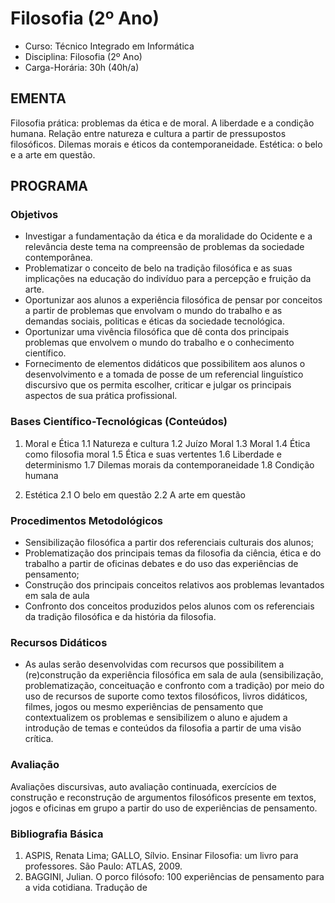 # Filosofia (2º Ano)

* Curso: Técnico Integrado em Informática
* Disciplina: Filosofia (2º Ano)
* Carga-Horária: 30h (40h/a)

## EMENTA

Filosofia prática: problemas da ética e de moral. A liberdade e a condição humana. Relação entre natureza e
cultura a partir de pressupostos filosóficos. Dilemas morais e éticos da contemporaneidade. Estética: o belo e a
arte em questão.

## PROGRAMA
### Objetivos

*    Investigar a fundamentação da ética e da moralidade do Ocidente e a relevância deste tema na compreensão
     de problemas da sociedade contemporânea.
*    Problematizar o conceito de belo na tradição filosófica e as suas implicações na educação do indivíduo para a
     percepção e fruição da arte.
*    Oportunizar aos alunos a experiência filosófica de pensar por conceitos a partir de problemas que envolvam o
     mundo do trabalho e as demandas sociais, politicas e éticas da sociedade tecnológica.
*    Oportunizar uma vivência filosófica que dê conta dos principais problemas que envolvem o mundo do trabalho
     e o conhecimento científico.
*    Fornecimento de elementos didáticos que possibilitem aos alunos o desenvolvimento e a tomada de posse de
     um referencial linguístico discursivo que os permita escolher, criticar e julgar os principais aspectos de sua
     prática profissional.

### Bases Científico-Tecnológicas (Conteúdos)

1.   Moral e Ética
     1.1 Natureza e cultura
     1.2 Juízo Moral
     1.3 Moral
     1.4 Ética como filosofia moral
     1.5 Ética e suas vertentes
     1.6 Liberdade e determinismo
     1.7 Dilemas morais da contemporaneidade
     1.8 Condição humana

2.   Estética
     2.1 O belo em questão
     2.2 A arte em questão

### Procedimentos Metodológicos

*    Sensibilização filosófica a partir dos referenciais culturais dos alunos;
*    Problematização dos principais temas da filosofia da ciência, ética e do trabalho a partir de oficinas debates e
     do uso das experiências de pensamento;
*    Construção dos principais conceitos relativos aos problemas levantados em sala de aula
*    Confronto dos conceitos produzidos pelos alunos com os referenciais da tradição filosófica e da história da
     filosofia.

### Recursos Didáticos

*    As aulas serão desenvolvidas com recursos que possibilitem a (re)construção da experiência filosófica em
     sala de aula (sensibilização, problematização, conceituação e confronto com a tradição) por meio do uso de
     recursos de suporte como textos filosóficos, livros didáticos, filmes, jogos ou mesmo experiências de
     pensamento que contextualizem os problemas e sensibilizem o aluno e ajudem a introdução de temas e
     conteúdos da filosofia a partir de uma visão crítica.

### Avaliação

Avaliações discursivas, auto avaliação continuada, exercícios de construção e reconstrução de argumentos
filosóficos presente em textos, jogos e oficinas em grupo a partir do uso de experiências de pensamento.

### Bibliografia Básica

1. ASPIS, Renata Lima; GALLO, Sílvio. Ensinar Filosofia: um livro para professores. São Paulo: ATLAS, 2009.
2. BAGGINI, Julian. O porco filósofo: 100 experiências de pensamento para a vida cotidiana. Tradução de
